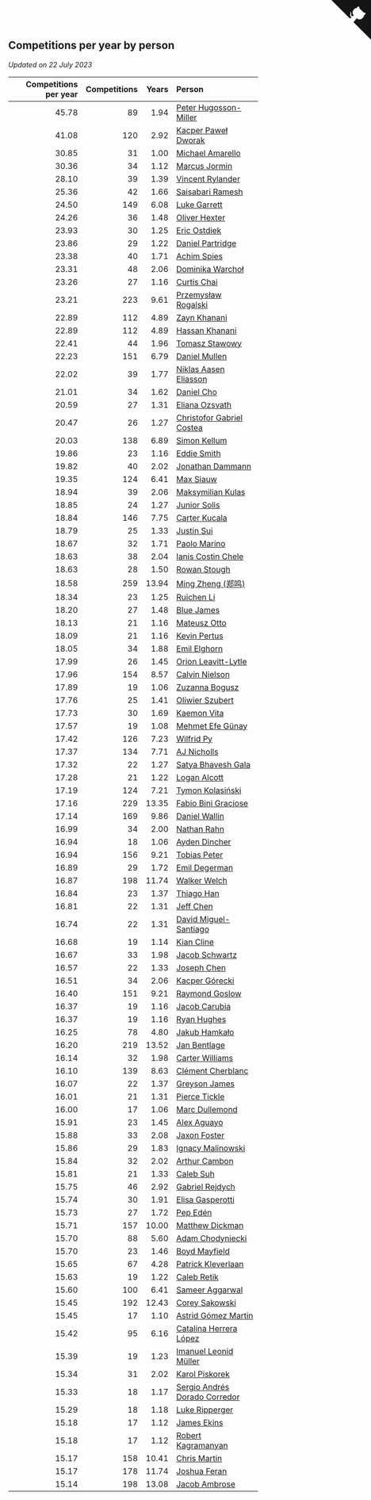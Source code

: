 ## Competitions per year by person

*Updated on 22 July 2023*

| Competitions per year | Competitions | Years | Person |
| ---: | ---: | ---: | :--- |
| 45.78 | 89 | 1.94 | [Peter Hugosson-Miller](https://www.worldcubeassociation.org/persons/2021HUGO01) |
| 41.08 | 120 | 2.92 | [Kacper Paweł Dworak](https://www.worldcubeassociation.org/persons/2020DWOR01) |
| 30.85 | 31 | 1.00 | [Michael Amarello](https://www.worldcubeassociation.org/persons/2022AMAR09) |
| 30.36 | 34 | 1.12 | [Marcus Jormin](https://www.worldcubeassociation.org/persons/2022JORM01) |
| 28.10 | 39 | 1.39 | [Vincent Rylander](https://www.worldcubeassociation.org/persons/2022RYLA01) |
| 25.36 | 42 | 1.66 | [Saisabari Ramesh](https://www.worldcubeassociation.org/persons/2021RAME01) |
| 24.50 | 149 | 6.08 | [Luke Garrett](https://www.worldcubeassociation.org/persons/2017GARR05) |
| 24.26 | 36 | 1.48 | [Oliver Hexter](https://www.worldcubeassociation.org/persons/2022HEXT01) |
| 23.93 | 30 | 1.25 | [Eric Ostdiek](https://www.worldcubeassociation.org/persons/2022OSTD01) |
| 23.86 | 29 | 1.22 | [Daniel Partridge](https://www.worldcubeassociation.org/persons/2022PART02) |
| 23.38 | 40 | 1.71 | [Achim Spies](https://www.worldcubeassociation.org/persons/2021SPIE01) |
| 23.31 | 48 | 2.06 | [Dominika Warchoł](https://www.worldcubeassociation.org/persons/2021WARC01) |
| 23.26 | 27 | 1.16 | [Curtis Chai](https://www.worldcubeassociation.org/persons/2022CHAI02) |
| 23.21 | 223 | 9.61 | [Przemysław Rogalski](https://www.worldcubeassociation.org/persons/2013ROGA02) |
| 22.89 | 112 | 4.89 | [Zayn Khanani](https://www.worldcubeassociation.org/persons/2018KHAN28) |
| 22.89 | 112 | 4.89 | [Hassan Khanani](https://www.worldcubeassociation.org/persons/2018KHAN26) |
| 22.41 | 44 | 1.96 | [Tomasz Stawowy](https://www.worldcubeassociation.org/persons/2021STAW01) |
| 22.23 | 151 | 6.79 | [Daniel Mullen](https://www.worldcubeassociation.org/persons/2016MULL04) |
| 22.02 | 39 | 1.77 | [Niklas Aasen Eliasson](https://www.worldcubeassociation.org/persons/2021ELIA01) |
| 21.01 | 34 | 1.62 | [Daniel Cho](https://www.worldcubeassociation.org/persons/2021CHOD01) |
| 20.59 | 27 | 1.31 | [Eliana Ozsvath](https://www.worldcubeassociation.org/persons/2022OZSV01) |
| 20.47 | 26 | 1.27 | [Christofor Gabriel Costea](https://www.worldcubeassociation.org/persons/2022COST03) |
| 20.03 | 138 | 6.89 | [Simon Kellum](https://www.worldcubeassociation.org/persons/2016KELL12) |
| 19.86 | 23 | 1.16 | [Eddie Smith](https://www.worldcubeassociation.org/persons/2022SMIT20) |
| 19.82 | 40 | 2.02 | [Jonathan Dammann](https://www.worldcubeassociation.org/persons/2021DAMM01) |
| 19.35 | 124 | 6.41 | [Max Siauw](https://www.worldcubeassociation.org/persons/2017SIAU02) |
| 18.94 | 39 | 2.06 | [Maksymilian Kulas](https://www.worldcubeassociation.org/persons/2021KULA02) |
| 18.85 | 24 | 1.27 | [Junior Solis](https://www.worldcubeassociation.org/persons/2022SOLI03) |
| 18.84 | 146 | 7.75 | [Carter Kucala](https://www.worldcubeassociation.org/persons/2015KUCA01) |
| 18.79 | 25 | 1.33 | [Justin Sui](https://www.worldcubeassociation.org/persons/2022SUIJ01) |
| 18.67 | 32 | 1.71 | [Paolo Marino](https://www.worldcubeassociation.org/persons/2021MARI04) |
| 18.63 | 38 | 2.04 | [Ianis Costin Chele](https://www.worldcubeassociation.org/persons/2021CHEL01) |
| 18.63 | 28 | 1.50 | [Rowan Stough](https://www.worldcubeassociation.org/persons/2022STOU01) |
| 18.58 | 259 | 13.94 | [Ming Zheng (郑鸣)](https://www.worldcubeassociation.org/persons/2009ZHEN11) |
| 18.34 | 23 | 1.25 | [Ruichen Li](https://www.worldcubeassociation.org/persons/2022LIRU02) |
| 18.20 | 27 | 1.48 | [Blue James](https://www.worldcubeassociation.org/persons/2022JAME01) |
| 18.13 | 21 | 1.16 | [Mateusz Otto](https://www.worldcubeassociation.org/persons/2022OTTO01) |
| 18.09 | 21 | 1.16 | [Kevin Pertus](https://www.worldcubeassociation.org/persons/2022PERT01) |
| 18.05 | 34 | 1.88 | [Emil Elghorn](https://www.worldcubeassociation.org/persons/2021ELGH01) |
| 17.99 | 26 | 1.45 | [Orion Leavitt-Lytle](https://www.worldcubeassociation.org/persons/2022LEAV01) |
| 17.96 | 154 | 8.57 | [Calvin Nielson](https://www.worldcubeassociation.org/persons/2014NIEL03) |
| 17.89 | 19 | 1.06 | [Zuzanna Bogusz](https://www.worldcubeassociation.org/persons/2022BOGU01) |
| 17.76 | 25 | 1.41 | [Oliwier Szubert](https://www.worldcubeassociation.org/persons/2022SZUB01) |
| 17.73 | 30 | 1.69 | [Kaemon Vita](https://www.worldcubeassociation.org/persons/2021VITA01) |
| 17.57 | 19 | 1.08 | [Mehmet Efe Günay](https://www.worldcubeassociation.org/persons/2022GUNA05) |
| 17.42 | 126 | 7.23 | [Wilfrid Py](https://www.worldcubeassociation.org/persons/2016PYWI01) |
| 17.37 | 134 | 7.71 | [AJ Nicholls](https://www.worldcubeassociation.org/persons/2015NICH04) |
| 17.32 | 22 | 1.27 | [Satya Bhavesh Gala](https://www.worldcubeassociation.org/persons/2022GALA03) |
| 17.28 | 21 | 1.22 | [Logan Alcott](https://www.worldcubeassociation.org/persons/2022ALCO02) |
| 17.19 | 124 | 7.21 | [Tymon Kolasiński](https://www.worldcubeassociation.org/persons/2016KOLA02) |
| 17.16 | 229 | 13.35 | [Fabio Bini Graciose](https://www.worldcubeassociation.org/persons/2010GRAC02) |
| 17.14 | 169 | 9.86 | [Daniel Wallin](https://www.worldcubeassociation.org/persons/2013WALL03) |
| 16.99 | 34 | 2.00 | [Nathan Rahn](https://www.worldcubeassociation.org/persons/2021RAHN01) |
| 16.94 | 18 | 1.06 | [Ayden Dincher](https://www.worldcubeassociation.org/persons/2022DINC01) |
| 16.94 | 156 | 9.21 | [Tobias Peter](https://www.worldcubeassociation.org/persons/2014PETE03) |
| 16.89 | 29 | 1.72 | [Emil Degerman](https://www.worldcubeassociation.org/persons/2021DEGE01) |
| 16.87 | 198 | 11.74 | [Walker Welch](https://www.worldcubeassociation.org/persons/2011WELC01) |
| 16.84 | 23 | 1.37 | [Thiago Han](https://www.worldcubeassociation.org/persons/2022HANT01) |
| 16.81 | 22 | 1.31 | [Jeff Chen](https://www.worldcubeassociation.org/persons/2022CHEN19) |
| 16.74 | 22 | 1.31 | [David Miguel-Santiago](https://www.worldcubeassociation.org/persons/2022MIGU02) |
| 16.68 | 19 | 1.14 | [Kian Cline](https://www.worldcubeassociation.org/persons/2022CLIN01) |
| 16.67 | 33 | 1.98 | [Jacob Schwartz](https://www.worldcubeassociation.org/persons/2021SCHW01) |
| 16.57 | 22 | 1.33 | [Joseph Chen](https://www.worldcubeassociation.org/persons/2022CHEN16) |
| 16.51 | 34 | 2.06 | [Kacper Górecki](https://www.worldcubeassociation.org/persons/2021GORE01) |
| 16.40 | 151 | 9.21 | [Raymond Goslow](https://www.worldcubeassociation.org/persons/2014GOSL01) |
| 16.37 | 19 | 1.16 | [Jacob Carubia](https://www.worldcubeassociation.org/persons/2022CARU02) |
| 16.37 | 19 | 1.16 | [Ryan Hughes](https://www.worldcubeassociation.org/persons/2022HUGH04) |
| 16.25 | 78 | 4.80 | [Jakub Hamkało](https://www.worldcubeassociation.org/persons/2018HAMK01) |
| 16.20 | 219 | 13.52 | [Jan Bentlage](https://www.worldcubeassociation.org/persons/2010BENT01) |
| 16.14 | 32 | 1.98 | [Carter Williams](https://www.worldcubeassociation.org/persons/2021WILL06) |
| 16.10 | 139 | 8.63 | [Clément Cherblanc](https://www.worldcubeassociation.org/persons/2014CHER05) |
| 16.07 | 22 | 1.37 | [Greyson James](https://www.worldcubeassociation.org/persons/2022JAME02) |
| 16.01 | 21 | 1.31 | [Pierce Tickle](https://www.worldcubeassociation.org/persons/2022TICK01) |
| 16.00 | 17 | 1.06 | [Marc Dullemond](https://www.worldcubeassociation.org/persons/2022DULL01) |
| 15.91 | 23 | 1.45 | [Alex Aguayo](https://www.worldcubeassociation.org/persons/2022AGUA01) |
| 15.88 | 33 | 2.08 | [Jaxon Foster](https://www.worldcubeassociation.org/persons/2021FOST01) |
| 15.86 | 29 | 1.83 | [Ignacy Malinowski](https://www.worldcubeassociation.org/persons/2021MALI02) |
| 15.84 | 32 | 2.02 | [Arthur Cambon](https://www.worldcubeassociation.org/persons/2021CAMB01) |
| 15.81 | 21 | 1.33 | [Caleb Suh](https://www.worldcubeassociation.org/persons/2022SUHC01) |
| 15.75 | 46 | 2.92 | [Gabriel Rejdych](https://www.worldcubeassociation.org/persons/2020REJD01) |
| 15.74 | 30 | 1.91 | [Elisa Gasperotti](https://www.worldcubeassociation.org/persons/2021GASP01) |
| 15.73 | 27 | 1.72 | [Pep Edén](https://www.worldcubeassociation.org/persons/2021EDEN01) |
| 15.71 | 157 | 10.00 | [Matthew Dickman](https://www.worldcubeassociation.org/persons/2013DICK01) |
| 15.70 | 88 | 5.60 | [Adam Chodyniecki](https://www.worldcubeassociation.org/persons/2017CHOD02) |
| 15.70 | 23 | 1.46 | [Boyd Mayfield](https://www.worldcubeassociation.org/persons/2022MAYF01) |
| 15.65 | 67 | 4.28 | [Patrick Kleverlaan](https://www.worldcubeassociation.org/persons/2019KLEV01) |
| 15.63 | 19 | 1.22 | [Caleb Retik](https://www.worldcubeassociation.org/persons/2022RETI01) |
| 15.60 | 100 | 6.41 | [Sameer Aggarwal](https://www.worldcubeassociation.org/persons/2017AGGA01) |
| 15.45 | 192 | 12.43 | [Corey Sakowski](https://www.worldcubeassociation.org/persons/2011SAKO01) |
| 15.45 | 17 | 1.10 | [Astrid Gómez Martin](https://www.worldcubeassociation.org/persons/2022MART26) |
| 15.42 | 95 | 6.16 | [Catalina Herrera López](https://www.worldcubeassociation.org/persons/2017LOPE31) |
| 15.39 | 19 | 1.23 | [Imanuel Leonid Müller](https://www.worldcubeassociation.org/persons/2022MULL02) |
| 15.34 | 31 | 2.02 | [Karol Piskorek](https://www.worldcubeassociation.org/persons/2021PISK01) |
| 15.33 | 18 | 1.17 | [Sergio Andrés Dorado Corredor](https://www.worldcubeassociation.org/persons/2022CORR05) |
| 15.29 | 18 | 1.18 | [Luke Ripperger](https://www.worldcubeassociation.org/persons/2022RIPP01) |
| 15.18 | 17 | 1.12 | [James Ekins](https://www.worldcubeassociation.org/persons/2022EKIN01) |
| 15.18 | 17 | 1.12 | [Robert Kagramanyan](https://www.worldcubeassociation.org/persons/2022KAGR01) |
| 15.17 | 158 | 10.41 | [Chris Martin](https://www.worldcubeassociation.org/persons/2013MART03) |
| 15.17 | 178 | 11.74 | [Joshua Feran](https://www.worldcubeassociation.org/persons/2011FERA01) |
| 15.14 | 198 | 13.08 | [Jacob Ambrose](https://www.worldcubeassociation.org/persons/2010AMBR01) |


<a href="https://github.com/jonatanklosko/wca_statistics" class="github-corner" aria-label="View source on Github"><svg width="80" height="80" viewBox="0 0 250 250" style="fill:#151513; color:#fff; position: absolute; top: 0; border: 0; right: 0;" aria-hidden="true"><path d="M0,0 L115,115 L130,115 L142,142 L250,250 L250,0 Z"></path><path d="M128.3,109.0 C113.8,99.7 119.0,89.6 119.0,89.6 C122.0,82.7 120.5,78.6 120.5,78.6 C119.2,72.0 123.4,76.3 123.4,76.3 C127.3,80.9 125.5,87.3 125.5,87.3 C122.9,97.6 130.6,101.9 134.4,103.2" fill="currentColor" style="transform-origin: 130px 106px;" class="octo-arm"></path><path d="M115.0,115.0 C114.9,115.1 118.7,116.5 119.8,115.4 L133.7,101.6 C136.9,99.2 139.9,98.4 142.2,98.6 C133.8,88.0 127.5,74.4 143.8,58.0 C148.5,53.4 154.0,51.2 159.7,51.0 C160.3,49.4 163.2,43.6 171.4,40.1 C171.4,40.1 176.1,42.5 178.8,56.2 C183.1,58.6 187.2,61.8 190.9,65.4 C194.5,69.0 197.7,73.2 200.1,77.6 C213.8,80.2 216.3,84.9 216.3,84.9 C212.7,93.1 206.9,96.0 205.4,96.6 C205.1,102.4 203.0,107.8 198.3,112.5 C181.9,128.9 168.3,122.5 157.7,114.1 C157.9,116.9 156.7,120.9 152.7,124.9 L141.0,136.5 C139.8,137.7 141.6,141.9 141.8,141.8 Z" fill="currentColor" class="octo-body"></path></svg></a><style>.github-corner:hover .octo-arm{animation:octocat-wave 560ms ease-in-out}@keyframes octocat-wave{0%,100%{transform:rotate(0)}20%,60%{transform:rotate(-25deg)}40%,80%{transform:rotate(10deg)}}@media (max-width:500px){.github-corner:hover .octo-arm{animation:none}.github-corner .octo-arm{animation:octocat-wave 560ms ease-in-out}}</style>
